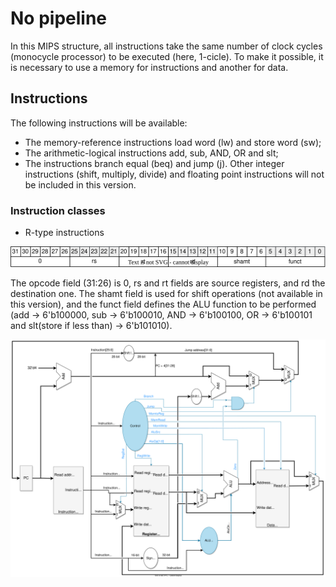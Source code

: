 # No pipeline
In this MIPS structure, all instructions take the same number of clock cycles (monocycle processor) to be executed (here, 1-cicle). To make it possible, it is necessary to use a memory for instructions and another for data.

## Instructions
The following instructions will be available:
 - The memory-reference instructions load word (lw) and store word (sw);
 - The arithmetic-logical instructions add, sub, AND, OR and slt;
 - The instructions branch equal (beq) and jump (j).
Other integer instructions (shift, multiply, divide) and floating point instructions will not be included in this version.

### Instruction classes
- R-type instructions

![MIPS np structure](alib/MIPS_R_type_instr.svg)

The opcode field (31:26) is 0, rs and rt fields are source registers, and rd the destination one. The shamt field is used for shift operations (not available in this version), and the funct field defines the ALU function to be performed (add -> 6'b100000, sub -> 6'b100010, AND -> 6'b100100, OR -> 6'b100101 and slt(store if less than) -> 6'b101010).


![MIPS np structure](alib/MIPS_np_structure.svg)